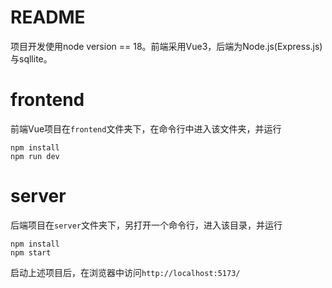 # README

项目开发使用node version == 18。前端采用Vue3，后端为Node.js(Express.js)与sqllite。

# frontend
前端Vue项目在`frontend`文件夹下，在命令行中进入该文件夹，并运行
```
npm install
npm run dev
```

# server
后端项目在`server`文件夹下，另打开一个命令行，进入该目录，并运行
```
npm install
npm start
```


启动上述项目后，在浏览器中访问`http://localhost:5173/`